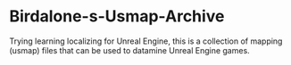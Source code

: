 # Birdalone-s-Usmap-Archive
Trying learning localizing for Unreal Engine, this is a collection of mapping (usmap) files that can be used to datamine Unreal Engine games.
